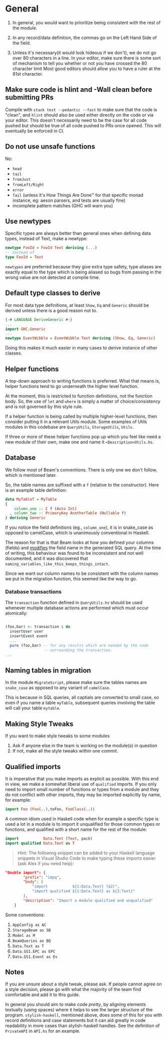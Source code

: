 # General

1. In general, you would want to prioritize being consistent with the rest of the module.

1. In any record/data definition, the commas go on the Left Hand Side of the field.

1. Unless it's necessary(it would look hideous if we don't),
    we do not go over 80 characters in a line.
    In your editor, make sure there is some sort of mechanism to tell you
    whether or not you have crossed the 80 character limit
    Most good editors should allow you to have a ruler at the 81st character.

## Make sure code is hlint and -Wall clean before submitting PRs

Compile with `stack test --pedantic --fast` to make sure that the code is
"clean", and `hlint` should also be used either directly on the code or via your
editor. This doesn't necessarily need to be the case for all code pushed but
should be true of all code pushed to PRs once opened. This will eventually be
enforced in CI.

## Do not use unsafe functions

No:

* `head`
* `tail`
* `fromJust`
* `fromLeft/Right`
* `error`
* `fail` (unless it's How Things Are Done™ for that specific monad instance, eg:
    aeson parsers, and tests are usually fine)
* incomplete pattern matches (GHC will warn you)

## Use newtypes

Specific types are always better than general ones when defining data types,
instead of Text, make a newtype:

```haskell
newtype FooId = FooId Text deriving (...)
-- instead of
type FooId = Text
```

`newtypes` are preferred because they give extra type safety, type aliases are
exactly equal to the type which is being aliased so bugs from passing in the
wrong value are not detected at compile time.

## Default type classes to derive

For most data type definitions, at least `Show`, `Eq` and `Generic` should be
derived unless there is a good reason not to.

```haskell
{-# LANGUAGE DeriveGeneric #-}
...
import GHC.Generic
...
newtype EventWibble = EventWibble Text deriving (Show, Eq, Generic)
```

Doing this makes it much easier in many cases to derive instance of other
classes.

## Helper functions

A top-down approach to writing functions is preferred.
What that means is, helper functions
tend to go underneath the higher level function.

At the moment, this is restricted to function definitions,
not the function body. So, the use of `let` and `where`
is simply a matter of choice/consistency and
is not governed by this style rule.

If a helper function is being called by multiple higher-level functions,
then consider putting it in a relevant Utils module. Some examples of
Utils modules in this codebase are `QueryUtils`, `StorageUtils`, `Utils`.

If three or more of these helper functions pop up which you feel like need
a new module of their own, make one and name it `<Description>Utils.hs`.

## Database

We follow most of Beam's conventions.
There is only one we don't follow, which is mentioned later.

So, the table names are suffixed with a `T` (relative to the constructor).
Here is an example table definition:

```haskell
data MyTableT = MyTable
{
    column_one :: C f (Auto Int)
  , column_two :: PrimaryKey AnotherTable (Nullable f)
} deriving Generic
```

If you notice the field definitions (eg., `column_one`), it is in snake_case
as opposed to camelCase, which is unanimously conventional in Haskell.

The reason for that is that Beam looks at how you defined your columns (fields)
and [modifies](https://tathougies.github.io/beam/user-guide/models/#defaults)
the field name in the generated SQL query. At the time of writing, this
behaviour was found to be inconsistent and not well documented, and it was
discovered that `naming_variables_like_this_keeps_things_intact`.

Since we want our column names to be consistent with the column names we
put in the migration function, this seemed like the way to go.

### Database transactions

The `transaction` function defined in `QueryUtils.hs` should be used whenever
multiple database actions are performed which must occur atomically:

```haskell

(foo,bar) <- transaction $ do
  insertUser user
  insertEvent event
  ...
  pure (foo,bar) -- for any results which are needed by the code
                 -- surrounding the transaction.
...
```

## Naming tables in migration

In the module `MigrateScript`, please make sure the tables names are
`snake_case` as opposed to any variant of `camelCase`.

This is because in SQL queries, all captials are converted to small case, so
even if you name a table `myTable`, subsequent queries involving the table will
call your table `mytable`.

## Making Style Tweaks

If you want to make style tweaks to some modules

1. Ask if anyone else in the team is working on the module(s) in question
1. If not, make all the style tweaks within one commit.

## Qualified imports

It is imperative that you make imports as explicit as possible.
With this end in view, we make a somewhat liberal use of `qualified` imports. If
you only need to import small number of functions or types from a module and
they do not conflict with other imports, they may be imported explicitly by
name, for example:

```haskell
import Foo (Foo(..),toFoo, FooClass(..))
```

A common idiom used in Haskell code when for example a specific type is used a
lot in a module is to import it unqualified for those common types or functions,
and qualified with a short name for the rest of the module:

```haskell
import           Data.Text (Text, pack)
import qualified Data.Text as T
```

> Hint: The following snippet can be added to your Haskell language snippets in
> Visual Studio Code to make typing these imports easier (ask Alex if you need help):

```json
"Double import": {
        "prefix": "impq",
        "body": [
            "import           ${1:Data.Text} ($2)",
            "import qualified ${1:Data.Text} as ${3:Text}"
        ],
        "description": "Import a module qualified and unqualified"
    }
```

Some conventions:
1. `AppConfig as AC`
1. `StorageBeam as SB`
1. `Model as M`
1. `BeamQueries as BQ`
1. `Data.Text as T`
1. `Data.GS1.EPC as EPC`
1. `Data.GS1.Event as Ev`

## Notes
If you are unsure about a style tweak, please ask. If people cannot agree on
a style decision, please go with what the majority of the team find
comfortable and add it to this guide.

In general you should aim to make code _pretty_, by aligning elements textually
(using spaces) where it helps to see the larger structure of the program.
`stylish-haskell`, mentioned above, does some of this for you with record
definitions and case statements but it can aid greatly in code readability in
more cases than stylish-haskell handles. See the definition of `PrivateAPI` in
`API.hs` for an example.

